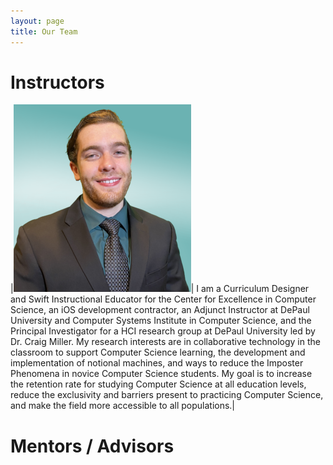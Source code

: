 ```yaml
---
layout: page
title: Our Team
---
```


# Instructors
|![John Lynch](./assets/img/LynchProfile.png)|
I am a Curriculum Designer and Swift Instructional Educator for the Center for Excellence in Computer Science,  an iOS development contractor, an Adjunct Instructor at DePaul University and Computer Systems Institute in Computer Science, and the Principal Investigator for a HCI research group at DePaul University led by Dr. Craig Miller. My research interests are in collaborative technology in the classroom to support Computer Science learning, the development and implementation of notional machines, and ways to reduce the Imposter Phenomena in novice Computer Science students. My goal is to increase the retention rate for studying Computer Science at all education levels, reduce the exclusivity and barriers present to practicing Computer Science, and make the field more accessible to all populations.|
# Mentors / Advisors

